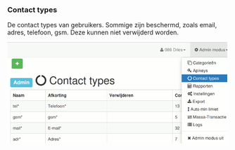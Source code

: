 
### Contact types

De contact types van gebruikers. Sommige zijn beschermd, zoals email, adres, telefoon, gsm. Deze kunnen niet verwijderd worden.

<img src="img/contact_types.png" width="500">

